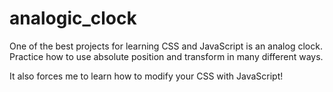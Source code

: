 # analogic_clock
One of the best projects for learning CSS and JavaScript is an analog clock. 
Practice how to use absolute position and transform in many different ways. 

It also forces me to learn how to modify your CSS with JavaScript!
